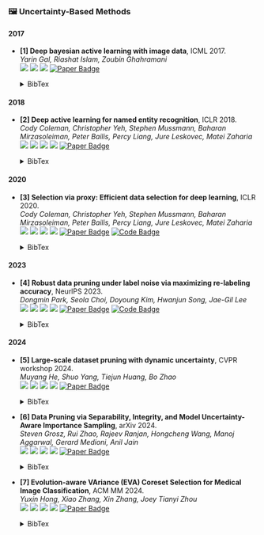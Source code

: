 ### 🖼️ Uncertainty-Based Methods

#### 2017
- **[1] Deep bayesian active learning with image data**, ICML 2017.  
*Yarin Gal, Riashat Islam, Zoubin Ghahramani*  
![](https://img.shields.io/badge/Image_Classification-green)  ![](https://img.shields.io/badge/Uncertainty-red) ![](https://img.shields.io/badge/Active_Learning-orange)
<a href="https://proceedings.mlr.press/v70/gal17a/gal17a.pdf"><img src="https://img.shields.io/badge/ICML-Paper-%23D2691E" alt="Paper Badge"></a>
    <details> <summary>BibTex</summary>

    ```bibtex
    @inproceedings{gal2017deep,
    title={Deep bayesian active learning with image data},
    author={Gal, Yarin and Islam, Riashat and Ghahramani, Zoubin},
    booktitle={International conference on machine learning},
    pages={1183--1192},
    year={2017},
    organization={PMLR}
    }
    ```

    </details> 

#### 2018
- **[2] Deep active learning  for named entity recognition**, ICLR 2018.  
*Cody Coleman, Christopher Yeh, Stephen Mussmann, Baharan Mirzasoleiman, Peter Bailis, Percy Liang, Jure Leskovec, Matei Zaharia*  
![](https://img.shields.io/badge/NER-blue) ![](https://img.shields.io/badge/Image_Classification-green)  ![](https://img.shields.io/badge/Uncertainty-red) ![](https://img.shields.io/badge/Dataset_Pruning-orange)
<a href="https://openreview.net/pdf?id=ry018WZAZ"><img src="https://img.shields.io/badge/ICLR-Paper-%23D2691E" alt="Paper Badge"></a>
    <details> <summary>BibTex</summary>

    ```bibtex
    @inproceedings{shen2018deep,
    title={Deep Active Learning for Named Entity Recognition},
    author={Shen, Yanyao and Yun, Hyokun and Lipton, Zachary C and Kronrod, Yakov and Anandkumar, Animashree},
    booktitle={International Conference on Learning Representations},
    year={2018}
    }
    ```

    </details> 

#### 2020
- **[3] Selection via proxy: Efficient data selection for deep learning**, ICLR 2020.  
*Cody Coleman, Christopher Yeh, Stephen Mussmann, Baharan Mirzasoleiman, Peter Bailis, Percy Liang, Jure Leskovec, Matei Zaharia*  
![](https://img.shields.io/badge/SVP-blue) ![](https://img.shields.io/badge/Image_Classification-green)  ![](https://img.shields.io/badge/Uncertainty-red) ![](https://img.shields.io/badge/Dataset_Pruning-orange)
<a href="https://openreview.net/pdf?id=HJg2b0VYDr"><img src="https://img.shields.io/badge/ICLR-Paper-%23D2691E" alt="Paper Badge"></a>
<a href="https://github.com/stanford-futuredata/selection-via-proxy"><img src="https://img.shields.io/badge/GitHub-Code-brightgreen?logo=github" alt="Code Badge"></a>
    <details> <summary>BibTex</summary>

    ```bibtex
    @inproceedings{colemanselection,
    title={Selection via Proxy: Efficient Data Selection for Deep Learning},
    author={Coleman, Cody and Yeh, Christopher and Mussmann, Stephen and Mirzasoleiman, Baharan and Bailis, Peter and Liang, Percy and Leskovec, Jure and Zaharia, Matei},
    booktitle={International Conference on Learning Representations}
    }
    ```

    </details> 

#### 2023
- **[4] Robust data pruning under label noise via maximizing re-labeling accuracy**, NeurlPS 2023.  
*Dongmin Park, Seola Choi, Doyoung Kim, Hwanjun Song, Jae-Gil Lee*  
![](https://img.shields.io/badge/Pr4ReL-blue) ![](https://img.shields.io/badge/Image_Classification-green)  ![](https://img.shields.io/badge/Uncertainty-red) ![](https://img.shields.io/badge/Dataset_Pruning-orange)
<a href="https://proceedings.neurips.cc/paper_files/paper/2023/file/ebb6bee50913ba7e1efeb91a1d47a002-Paper-Conference.pdf"><img src="https://img.shields.io/badge/NeurlPS-Paper-%23D2691E" alt="Paper Badge"></a>
<a href="https://github.com/kaist-dmlab/Prune4Rel."><img src="https://img.shields.io/badge/GitHub-Code-brightgreen?logo=github" alt="Code Badge"></a>
    <details> <summary>BibTex</summary>

    ```bibtex
    @article{park2023robust,
    title={Robust data pruning under label noise via maximizing re-labeling accuracy},
    author={Park, Dongmin and Choi, Seola and Kim, Doyoung and Song, Hwanjun and Lee, Jae-Gil},
    journal={Advances in Neural Information Processing Systems},
    volume={36},
    pages={74501--74514},
    year={2023}
    }
    ```

    </details> 

#### 2024
- **[5] Large-scale dataset pruning with dynamic uncertainty**, CVPR workshop 2024.  
*Muyang He, Shuo Yang, Tiejun Huang, Bo Zhao*  
![](https://img.shields.io/badge/DynUnc-blue) ![](https://img.shields.io/badge/Image_Classification-green)  ![](https://img.shields.io/badge/Uncertainty-red) ![](https://img.shields.io/badge/Dataset_Pruning-orange)
<a href="https://openaccess.thecvf.com/content/CVPR2024W/DDCV/papers/He_Large-scale_Dataset_Pruning_with_Dynamic_Uncertainty_CVPRW_2024_paper.pdf"><img src="https://img.shields.io/badge/DDCV-Paper-%23D2691E" alt="Paper Badge"></a>
    <details> <summary>BibTex</summary>

    ```bibtex
    @inproceedings{he2024large,
    title={Large-scale dataset pruning with dynamic uncertainty},
    author={He, Muyang and Yang, Shuo and Huang, Tiejun and Zhao, Bo},
    booktitle={Proceedings of the IEEE/CVF Conference on Computer Vision and Pattern Recognition},
    pages={7713--7722},
    year={2024}
    }
    ```

    </details> 

- **[6]  Data Pruning via Separability, Integrity, and Model Uncertainty-Aware Importance Sampling**, arXiv 2024.  
*Steven Grosz, Rui Zhao, Rajeev Ranjan, Hongcheng Wang, Manoj Aggarwal, Gerard Medioni, Anil Jain*  
![](https://img.shields.io/badge/SIM(S)-blue) ![](https://img.shields.io/badge/Image_Classification-green)  ![](https://img.shields.io/badge/Geometry_Uncertainty-red) ![](https://img.shields.io/badge/Dataset_Pruning-orange)
<a href="https://arxiv.org/pdf/2406.04273"><img src="https://img.shields.io/badge/arXiv-Paper-%23D2691E?logo=arxiv" alt="Paper Badge"></a>

    <details> <summary>BibTex</summary>

    ```bibtex
    @inproceedings{grosz2024data,
    title={Data Pruning via Separability, Integrity, and Model Uncertainty-Aware Importance Sampling},
    author={Grosz, Steven and Zhao, Rui and Ranjan, Rajeev and Wang, Hongcheng and Aggarwal, Manoj and Medioni, Gerard and Jain, Anil},
    booktitle={International Conference on Pattern Recognition},
    pages={398--413},
    year={2024},
    organization={Springer}
    }
    ```

    </details> 

- **[7]  Evolution-aware VAriance (EVA) Coreset Selection for Medical Image Classification**, ACM MM 2024.  
*Yuxin Hong, Xiao Zhang, Xin Zhang, Joey Tianyi Zhou*  
![](https://img.shields.io/badge/EVA-blue) ![](https://img.shields.io/badge/Image_Classification-green)  ![](https://img.shields.io/badge/Uncertainty-red) ![](https://img.shields.io/badge/Dataset_Pruning-orange)
<a href="https://dl.acm.org/doi/abs/10.1145/3664647.3681592"><img src="https://img.shields.io/badge/MM-Paper-%23D2691E" alt="Paper Badge"></a>

    <details> <summary>BibTex</summary>

    ```bibtex
    @inproceedings{hong2024evolution,
    title={Evolution-aware VAriance (EVA) Coreset Selection for Medical Image Classification},
    author={Hong, Yuxin and Zhang, Xiao and Zhang, Xin and Zhou, Joey Tianyi},
    booktitle={Proceedings of the 32nd ACM International Conference on Multimedia},
    pages={301--310},
    year={2024}
    }
    ```

    </details> 
